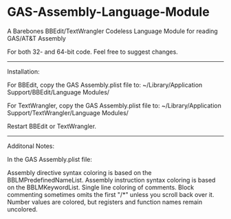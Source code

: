 # GAS-Assembly-Language-Module
A Barebones BBEdit/TextWrangler Codeless Language Module for reading GAS/AT&amp;T Assembly

For both 32- and 64-bit code. Feel free to suggest changes.



--------------
Installation:

For BBEdit, copy the GAS Assembly.plist file to:
~/Library/Application Support/BBEdit/Language Modules/

For TextWrangler, copy the GAS Assembly.plist file to:
~/Library/Application Support/TextWrangler/Language Modules/

Restart BBEdit or TextWrangler.

---------------
Additonal Notes:

In the GAS Assembly.plist file:

Assembly directive syntax coloring is based on the BBLMPredefinedNameList.
Assembly instruction syntax coloring is based on the BBLMKeywordList.
Single line coloring of comments. Block commenting sometimes omits the first "/*" unless you scroll back over it.
Number values are colored, but registers and function names remain uncolored.

